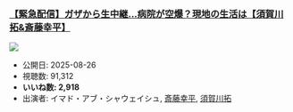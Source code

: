 ### [【緊急配信】ガザから生中継...病院が空爆？現地の生活は【須賀川拓&斎藤幸平】](https://www.youtube.com/watch?v=wHVOLsEOj8k)
[![](https://img.youtube.com/vi/wHVOLsEOj8k/sddefault.jpg)](https://www.youtube.com/watch?v=wHVOLsEOj8k)
-   公開日: 2025-08-26
-   視聴数: 91,312
-   **いいね数: 2,918**
-   出演者: イマド・アブ・シャウェイシュ, [斎藤幸平](/rehacq_fan/people/斎藤幸平 "wikilink"), [須賀川拓](/rehacq_fan/people/須賀川拓 "wikilink")
